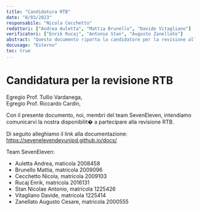```yaml
---
title: "Candidatura RTB"
date: "8/03/2023"
responsabile: "Nicola Cecchetto"
redattori: ["Andrea Auletta", "Mattia Brunello", "Davide Vitagliano"]
verificatori: ["Enrik Rucaj", "Antonio Stan", "Augusto Zanellato"]
abstract: "Questo documento riporta la candidatore per la revisione alla Requirements & Technology Baseline"
docusage: "Esterno"
toc: true
...
```


# Candidatura per la revisione RTB

Egregio Prof. Tullio Vardanega,\
Egregio Prof. Riccardo Cardin,

Con il presente documento, noi, membri del team SevenEleven, intendiamo comunicarvi la nostra disponibilit� a
partecipare alla revisione RTB.

Di seguito alleghiamo il link alla documentazione:\
https://sevenelevendevunipd.github.io/docs/

Team SevenEleven:

* Auletta Andrea, maticola 2008458
* Brunello Mattia, matricola 2009096
* Cecchetto Nicola, matricola 2009103
* Rucaj Enrik, matricola 2016131
* Stan Nicolae Antonio, matricola 1225426
* Vitagliano Davide, matricola 1225414
* Zanellato Augusto Cesare, matricola 2000555
